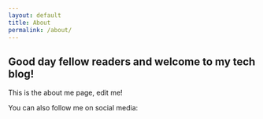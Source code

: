 ```yaml
---
layout: default
title: About
permalink: /about/
---
```

## Good day fellow readers and welcome to my tech blog!

This is the about me page, edit me!

<p>
You can also follow me on social media:  <br>
<a href="http://github.com/alainpham">
			<i class="fa fa-github fa-3x"></i></a>
	<a href="http://www.linkedin.com/in/alainpham">
			<i class="fa fa-linkedin-square fa-3x"></i></a>
	<a href="https://twitter.com/koint">
			<i class="fa fa-twitter fa-3x"></i></a>
</p>
